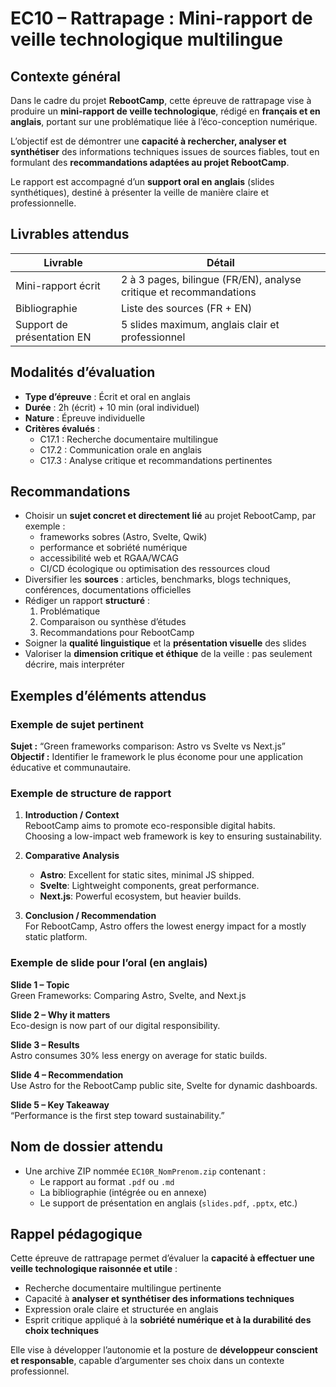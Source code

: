 # EC10 – Rattrapage : Mini-rapport de veille technologique multilingue

## Contexte général

Dans le cadre du projet **RebootCamp**, cette épreuve de rattrapage vise à produire un
**mini-rapport de veille technologique**, rédigé en **français et en anglais**, portant sur une problématique liée à
l’éco-conception numérique.

L’objectif est de démontrer une **capacité à rechercher, analyser et synthétiser** des informations techniques issues de
sources fiables, tout en formulant des **recommandations adaptées au projet RebootCamp**.

Le rapport est accompagné d’un **support oral en anglais** (slides synthétiques), destiné à présenter la veille de
manière claire et professionnelle.

## Livrables attendus

| Livrable                   | Détail                                                             |
|----------------------------|--------------------------------------------------------------------|
| Mini-rapport écrit         | 2 à 3 pages, bilingue (FR/EN), analyse critique et recommandations |
| Bibliographie              | Liste des sources (FR + EN)                                        |
| Support de présentation EN | 5 slides maximum, anglais clair et professionnel                   |

## Modalités d’évaluation

- **Type d’épreuve** : Écrit et oral en anglais
- **Durée** : 2h (écrit) + 10 min (oral individuel)
- **Nature** : Épreuve individuelle
- **Critères évalués** :
    - C17.1 : Recherche documentaire multilingue
    - C17.2 : Communication orale en anglais
    - C17.3 : Analyse critique et recommandations pertinentes

## Recommandations

- Choisir un **sujet concret et directement lié** au projet RebootCamp, par exemple :
    - frameworks sobres (Astro, Svelte, Qwik)
    - performance et sobriété numérique
    - accessibilité web et RGAA/WCAG
    - CI/CD écologique ou optimisation des ressources cloud
- Diversifier les **sources** : articles, benchmarks, blogs techniques, conférences, documentations officielles
- Rédiger un rapport **structuré** :
    1. Problématique
    2. Comparaison ou synthèse d’études
    3. Recommandations pour RebootCamp
- Soigner la **qualité linguistique** et la **présentation visuelle** des slides
- Valoriser la **dimension critique et éthique** de la veille : pas seulement décrire, mais interpréter

## Exemples d’éléments attendus

### Exemple de sujet pertinent

**Sujet :** “Green frameworks comparison: Astro vs Svelte vs Next.js”  
**Objectif :** Identifier le framework le plus économe pour une application éducative et communautaire.

### Exemple de structure de rapport

1. **Introduction / Context**  
   RebootCamp aims to promote eco-responsible digital habits.  
   Choosing a low-impact web framework is key to ensuring sustainability.

2. **Comparative Analysis**
    - **Astro**: Excellent for static sites, minimal JS shipped.
    - **Svelte**: Lightweight components, great performance.
    - **Next.js**: Powerful ecosystem, but heavier builds.

3. **Conclusion / Recommendation**  
   For RebootCamp, Astro offers the lowest energy impact for a mostly static platform.

### Exemple de slide pour l’oral (en anglais)

**Slide 1 – Topic**  
Green Frameworks: Comparing Astro, Svelte, and Next.js

**Slide 2 – Why it matters**  
Eco-design is now part of our digital responsibility.

**Slide 3 – Results**  
Astro consumes 30% less energy on average for static builds.

**Slide 4 – Recommendation**  
Use Astro for the RebootCamp public site, Svelte for dynamic dashboards.

**Slide 5 – Key Takeaway**  
“Performance is the first step toward sustainability.”

## Nom de dossier attendu

- Une archive ZIP nommée `EC10R_NomPrenom.zip` contenant :
    - Le rapport au format `.pdf` ou `.md`
    - La bibliographie (intégrée ou en annexe)
    - Le support de présentation en anglais (`slides.pdf`, `.pptx`, etc.)

## Rappel pédagogique

Cette épreuve de rattrapage permet d’évaluer la **capacité à effectuer une veille technologique raisonnée et utile** :

- Recherche documentaire multilingue pertinente
- Capacité à **analyser et synthétiser des informations techniques**
- Expression orale claire et structurée en anglais
- Esprit critique appliqué à la **sobriété numérique et à la durabilité des choix techniques**

Elle vise à développer l’autonomie et la posture de **développeur conscient et responsable**, capable d’argumenter ses
choix dans un contexte professionnel.

